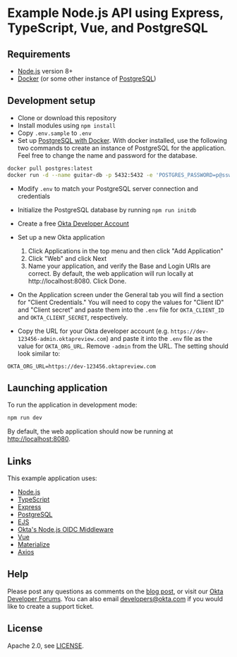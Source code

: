 # Example Node.js API using Express, TypeScript, Vue, and PostgreSQL

## Requirements

* [Node.js](https://nodejs.org) version 8+
* [Docker](https://www.docker.com/) (or some other instance of [PostgreSQL](https://www.postgresql.org/))

## Development setup

* Clone or download this repository
* Install modules using `npm install`
* Copy `.env.sample` to `.env`
* Set up [PostgreSQL with Docker](https://docs.docker.com/samples/library/postgres/). With docker installed, use the following two commands to create an instance of PostgreSQL for the application. Feel free to change the name and password for the database.

```bash
docker pull postgres:latest
docker run -d --name guitar-db -p 5432:5432 -e 'POSTGRES_PASSWORD=p@ssw0rd42' postgres
```

* Modify `.env` to match your PostgreSQL server connection and credentials
* Initialize the PostgreSQL database by running `npm run initdb`
* Create a free [Okta Developer Account](https://developer.okta.com/signup/)
* Set up a new Okta application

    1. Click Applications in the top menu and then click "Add Application"
    2. Click "Web" and click Next
    3. Name your application, and verify the Base and Login URIs are correct. By default, the web application will run locally at http://localhost:8080. Click Done.

* On the Application screen under the General tab you will find a section for "Client Credentials." You will need to copy the values for "Client ID" and "Client secret" and paste them into the `.env` file for `OKTA_CLIENT_ID` and `OKTA_CLIENT_SECRET`, respectively.
* Copy the URL for your Okta developer account (e.g. `https://dev-123456-admin.oktapreview.com`) and paste it into the `.env` file as the value for `OKTA_ORG_URL`. Remove `-admin` from the URL. The setting should look similar to:

```
OKTA_ORG_URL=https://dev-123456.oktapreview.com
```

## Launching application

To run the application in development mode:

```bash
npm run dev
```

By default, the web application should now be running at [http://localhost:8080](http://localhost:8080).

## Links

This example application uses: 

* [Node.js](https://nodejs.org)
* [TypeScript](https://www.typescriptlang.org/)
* [Express](https://expressjs.com/)
* [PostgreSQL](https://www.postgresql.org/)
* [EJS](https://github.com/mde/ejs)
* [Okta's Node.js OIDC Middleware](https://www.npmjs.com/package/@okta/oidc-middleware)
* [Vue](https://vuejs.org/)
* [Materialize](https://materializecss.com/)
* [Axios](https://github.com/axios/axios)

## Help

Please post any questions as comments on the [blog post](), or visit our [Okta Developer Forums](https://devforum.okta.com/). You can also email developers@okta.com if you would like to create a support ticket.

## License

Apache 2.0, see [LICENSE](LICENSE).